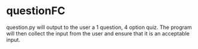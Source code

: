 # questionFC
question.py will output to the user a 1 question, 4 option quiz. The program will then
collect the input from the user and ensure that it is an acceptable input.
